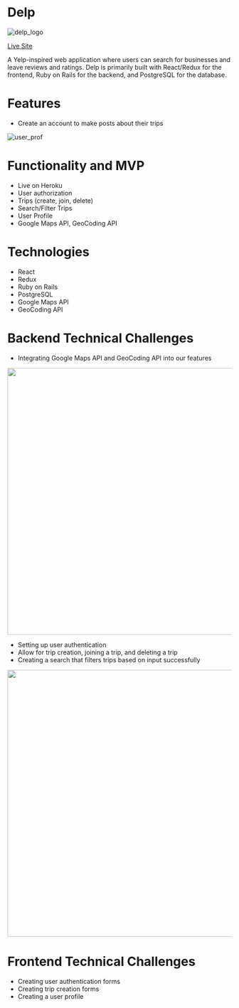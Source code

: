 # Delp

![delp_logo](https://i.imgur.com/JrsNpWu.png)

[Live Site](https://delp-app.herokuapp.com/#/)

A Yelp-inspired web application where users can search for businesses and leave reviews and ratings. Delp is primarily built with React/Redux for the frontend, Ruby on Rails for the backend, and PostgreSQL for the database.

# Features
* Create an account to make posts about their trips

![user_prof](https://media.giphy.com/media/IAi8uuDVMFoqGUxmyd/giphy.gif)


# Functionality and MVP
* Live on Heroku
* User authorization
* Trips (create, join, delete)
* Search/Filter Trips
* User Profile
* Google Maps API, GeoCoding API 

# Technologies
* React
* Redux
* Ruby on Rails
* PostgreSQL
* Google Maps API
* GeoCoding API

# Backend Technical Challenges
* Integrating Google Maps API and GeoCoding API into our features

<img src="https://i.imgur.com/HubBLX9.png" width="600">

* Setting up user authentication
* Allow for trip creation, joining a trip, and deleting a trip
* Creating a search that filters trips based on input successfully

<img src="https://i.imgur.com/rdn6BJQ.png" width="600">

# Frontend Technical Challenges
* Creating user authentication forms
* Creating trip creation forms
* Creating a user profile 


